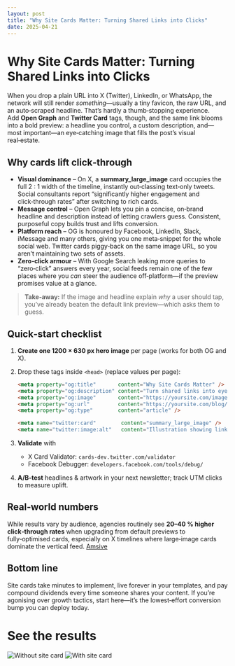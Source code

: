 ```yaml
---
layout: post
title: "Why Site Cards Matter: Turning Shared Links into Clicks"
date: 2025-04-21
---
```


# Why Site Cards Matter: Turning Shared Links into Clicks

When you drop a plain URL into X (Twitter), LinkedIn, or WhatsApp, the network will still render *something*—usually a tiny favicon, the raw URL, and an auto‑scraped headline. That’s hardly a thumb‑stopping experience.  
Add **Open Graph** and **Twitter Card** tags, though, and the same link blooms into a bold preview: a headline you control, a custom description, and—most important—an eye‑catching image that fills the post’s visual real‑estate.

## Why cards lift click‑through

* **Visual dominance** – On X, a **summary\_large\_image** card occupies the full 2 : 1 width of the timeline, instantly out‑classing text‑only tweets. Social consultants report “significantly higher engagement and click‑through rates” after switching to rich cards.
* **Message control** – Open Graph lets you pin a concise, on‑brand headline and description instead of letting crawlers guess. Consistent, purposeful copy builds trust and lifts conversion.
* **Platform reach** – OG is honoured by Facebook, LinkedIn, Slack, iMessage and many others, giving you one meta‑snippet for the whole social web. Twitter cards piggy‑back on the same image URL, so you aren’t maintaining two sets of assets.  
* **Zero‑click armour** – With Google Search leaking more queries to “zero‑click” answers every year, social feeds remain one of the few places where you *can* steer the audience off‑platform—if the preview promises value at a glance. 

> **Take‑away:** If the image and headline explain *why* a user should tap, you’ve already beaten the default link preview—which asks them to guess.

## Quick‑start checklist

1. **Create one 1200 × 630 px hero image** per page (works for both OG and X).  
2. Drop these tags inside `<head>` (replace values per page):

   ```html
   <meta property="og:title"       content="Why Site Cards Matter" />
   <meta property="og:description" content="Turn shared links into eye‑catching social previews and more clicks." />
   <meta property="og:image"       content="https://yoursite.com/images/card-sitecards.png" />
   <meta property="og:url"         content="https://yoursite.com/blog/site-cards" />
   <meta property="og:type"        content="article" />

   <meta name="twitter:card"        content="summary_large_image" />
   <meta name="twitter:image:alt"   content="Illustration showing link preview engagement boost" />
   ```

3. **Validate** with  
   * X Card Validator: `cards-dev.twitter.com/validator`  
   * Facebook Debugger: `developers.facebook.com/tools/debug/`  

4. **A/B‑test** headlines & artwork in your next newsletter; track UTM clicks to measure uplift.

## Real‑world numbers

While results vary by audience, agencies routinely see **20–40 % higher click‑through rates** when upgrading from default previews to fully‑optimised cards, especially on X timelines where large‑image cards dominate the vertical feed. [Amsive](https://www.amsive.com/insights/social/improve-twitter-visibility-conversions-optimize-card-previews/?utm_source=chatgpt.com)

## Bottom line

Site cards take minutes to implement, live forever in your templates, and pay compound dividends every time someone shares your content. If you’re agonising over growth tactics, start here—it’s the lowest‑effort conversion bump you can deploy today.

# See the results
![Without site card](/assets/images/without-site-card.png "Post without site card")
![With site card](/assets/images/without-site-card.png "Post with site card")
